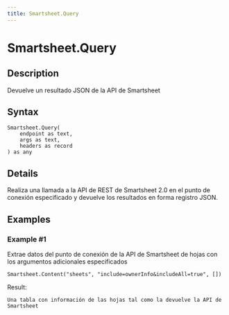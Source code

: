 ```yaml
---
title: Smartsheet.Query
---
```


# Smartsheet.Query


## Description

Devuelve un resultado JSON de la API de Smartsheet


## Syntax

```powerquery
Smartsheet.Query(
    endpoint as text,
    args as text,
    headers as record
) as any
```


## Details

Realiza una llamada a la API de REST de Smartsheet 2.0 en el punto de conexión especificado y devuelve los resultados en forma registro JSON.


## Examples

### Example #1 
Extrae datos del punto de conexión de la API de Smartsheet de hojas con los argumentos adicionales especificados
```powerquery
Smartsheet.Content("sheets", "include=ownerInfo&includeAll=true", [])
```

Result: 
```powerquery
Una tabla con información de las hojas tal como la devuelve la API de Smartsheet
```



